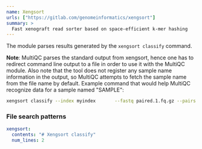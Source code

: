 ```yaml
---
name: Xengsort
urls: ["https://gitlab.com/genomeinformatics/xengsort"]
summary: >
  Fast xenograft read sorter based on space-efficient k-mer hashing
---
```


<!--
~~~~~ DO NOT EDIT ~~~~~
This file is autogenerated from the MultiQC module python docstring.
Do not edit the markdown, it will be overwritten.

File path for the source of this content: test-data/data/modules/xengsort/xengsort.py
~~~~~~~~~~~~~~~~~~~~~~~
-->

The module parses results generated by the `xengsort classify` command.

**Note**: MultiQC parses the standard output from xengsort, hence one has to redirect
command line output to a file in order to use it with the MultiQC module. Also note that
the tool does not register any sample name information in the output, so MultiQC
attempts to fetch the sample name from the file name by default. Example command that
would help MultiQC recognize data for a sample named "SAMPLE":

```sh
xengsort classify --index myindex       --fastq paired.1.fq.gz --pairs paired.2.fq.gz       --prefix myresults       --classification count       > SAMPLE.txt
```

### File search patterns

```yaml
xengsort:
  contents: "# Xengsort classify"
  num_lines: 2
```
